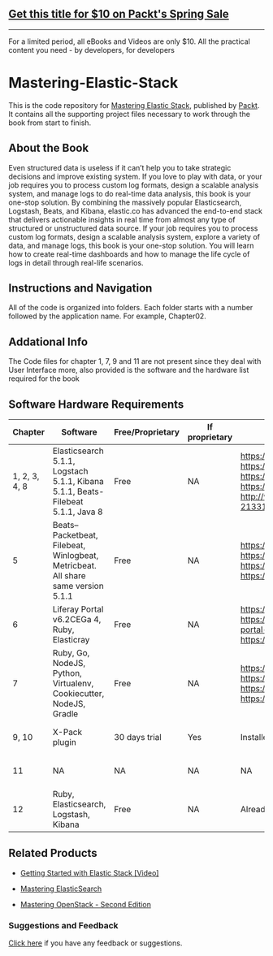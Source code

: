 ## [Get this title for $10 on Packt's Spring Sale](https://www.packt.com/B05556?utm_source=github&utm_medium=packt-github-repo&utm_campaign=spring_10_dollar_2022)
-----
For a limited period, all eBooks and Videos are only $10. All the practical content you need \- by developers, for developers

# Mastering-Elastic-Stack

This is the code repository for [Mastering Elastic Stack](https://www.packtpub.com/big-data-and-business-intelligence/mastering-elastic-stack?utm_source=github&utm_medium=repository&utm_campaign=9781786460011), published by [Packt](https://www.packtpub.com/?utm_source=github). It contains all the supporting project files necessary to work through the book from start to finish.


## About the Book

Even structured data is useless if it can’t help you to take strategic decisions and improve existing system. If you love to play with data, or your job requires you to process custom log formats, design a scalable analysis system, and manage logs to do real-time data analysis, this book is your one-stop solution. By combining the massively popular Elasticsearch, Logstash, Beats, and Kibana, elastic.co has advanced the end-to-end stack that delivers actionable insights in real time from almost any type of structured or unstructured data source. If your job requires you to process custom log formats, design a scalable analysis system, explore a variety of data, and manage logs, this book is your one-stop solution. You will learn how to create real-time dashboards and how to manage the life cycle of logs in detail through real-life scenarios.

## Instructions and Navigation

All of the code is organized into folders. Each folder starts with a number followed by the application name. For example, Chapter02.


## Addational Info

The Code files for chapter 1, 7, 9 and 11 are not present since they deal with User Interface more, also provided is the software and the hardware list required for the book

## Software Hardware Requirements

Chapter | Software | Free/Proprietary | If proprietary | Download links | Hardware Specifications | OS Required
 ------- | ----------------------- | ---------------- | -------------- | ----------------------- | ----------- | --------
 1, 2, 3, 4, 8 | Elasticsearch 5.1.1, Logstach 5.1.1, Kibana 5.1.1, Beats-Filebeat 5.1.1, Java 8 | Free | NA | https://www.elastic.co/downloads/pastreleases/elasticsearch-5-1-1, https://www.elastic.co/downloads/past-releases/kibana-5-1-1, https://www.elastic.co/downloads/past-releases/logstash-5-1-1, https://www.elastic.co/downloads/past-releases/filebeat-5-1-1, http://www.oracle.com/technetwork/java/javase/downloads/jdk8-downloads-2133151.html | Min 8GB Recommended. i5+ Processor | Windows/Linux/Mac 
 5 | Beats–Packetbeat, Filebeat, Winlogbeat, Metricbeat. All share same version 5.1.1 | Free | NA | https://www.elastic.co/downloads/past-releases/packetbeat-5-1-1, https://www.elastic.co/downloads/past-releases/winlogbeat-5-1-1, https://www.elastic.co/downloads/past-releases/metricbeat-5-1-1, https://www.elastic.co/downloads/past-eleases/filebeat-5-1-1 | Min 8GB Recommended. i5+ Processor | Windows/Linux/Mac 
6 | Liferay Portal v6.2CEGa 4, Ruby, Elasticray | Free | NA | https://www.ruby-lang.org/en, https://sourceforge.net/projects/lportal/files/Liferay%20Portal/6.2.3%20GA4/liferay-portal-tomcat-6.2-ce-ga4-20150416163831865.zip/download, https://web.liferay.com/marketplace/-/mp/application/41044606 |  Min 8GB Recommended. i5+ Processor | Windows/Linux/Mac
7 | Ruby, Go, NodeJS, Python, Virtualenv, Cookiecutter, NodeJS, Gradle | Free | NA | https://golang.org/dl, https://www.ruby-lang.org/en, https://nodejs.org/en/download/releases/, https://gradle.org/gradle-download, https://www.python.org, https://virtualenv.pypa.io/en/stable/, https://github.com/audreyr/cookiecutter | Min 8GB Recommended. i5+ Processor | Windows/Linux/Mac
9, 10 | X-Pack plugin |  30 days trial | Yes | Installed as a plugin to elasticsearch and Kibana | Min 8GB Recommended. i5+ Processor | Windows/Linux/Mac
11 | NA | NA | NA | NA | Min 8GB Recommended. i5+ Processor | Windows/Linux/Mac
12 | Ruby, Elasticsearch, Logstash, Kibana | Free | NA | Already installed with previous chapters |  Min 8GB Recommended. i5+ Processor | Windows/Linux/Mac

## Related Products

* [Getting Started with Elastic Stack [Video]](https://www.packtpub.com/big-data-and-business-intelligence/getting-started-elastic-stack?utm_source=github&utm_medium=repository&utm_campaign=9781787283022)

* [Mastering ElasticSearch](https://www.packtpub.com/big-data-and-business-intelligence/mastering-elasticsearch?utm_source=github&utm_medium=repository&utm_campaign=9781783281435)

* [Mastering OpenStack - Second Edition](https://www.packtpub.com/virtualization-and-cloud/mastering-openstack-second-edition?utm_source=github&utm_medium=repository&utm_campaign=9781786463982)

### Suggestions and Feedback

[Click here](https://docs.google.com/forms/d/e/1FAIpQLSe5qwunkGf6PUvzPirPDtuy1Du5Rlzew23UBp2S-P3wB-GcwQ/viewform) if you have any feedback or suggestions.

